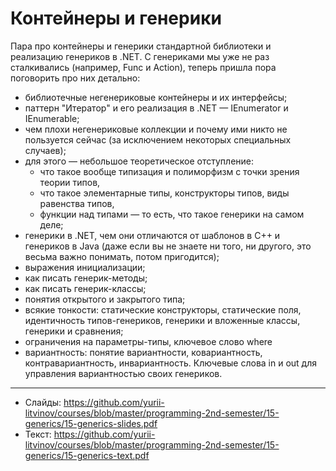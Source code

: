 # Контейнеры и генерики

Пара про контейнеры и генерики стандартной библиотеки и реализацию генериков в .NET. С генериками мы уже не раз сталкивались (например, Func и Action), теперь пришла пора поговорить про них детально:

- библиотечные негенериковые контейнеры и их интерфейсы;
- паттерн "Итератор" и его реализация в .NET — IEnumerator и IEnumerable;
- чем плохи негенериковые коллекции и почему ими никто не пользуется сейчас (за исключением некоторых специальных случаев);
- для этого — небольшое теоретическое отступление:
  - что такое вообще типизация и полиморфизм с точки зрения теории типов,
  - что такое элементарные типы, конструкторы типов, виды равенства типов,
  - функции над типами — то есть, что такое генерики на самом деле;
- генерики в .NET, чем они отличаются от шаблонов в C++ и генериков в Java (даже если вы не знаете ни того, ни другого, это весьма важно понимать, потом пригодится);
- выражения инициализации;
- как писать генерик-методы;
- как писать генерик-классы;
- понятия открытого и закрытого типа;
- всякие тонкости: статические конструкторы, статические поля, идентичность типов-генериков, генерики и вложенные классы, генерики и сравнения;
- ограничения на параметры-типы, ключевое слово where
- вариантность: понятие вариантности, ковариантность, контравариантность, инвариантность. Ключевые слова in и out для управления вариантностью своих генериков. 

---

- Слайды: https://github.com/yurii-litvinov/courses/blob/master/programming-2nd-semester/15-generics/15-generics-slides.pdf
- Текст: https://github.com/yurii-litvinov/courses/blob/master/programming-2nd-semester/15-generics/15-generics-text.pdf